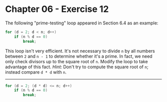 # Chapter 06 - Exercise 12

The following "prime-testing" loop appeared in Section 6.4 as an example:

```C
for (d = 2; d < n; d++)
    if (n % d == 0)
        break;
```

This loop isn't very efficient.  It's not necessary to divide `n` by all numbers
between `2` and `n - 1` to determine whether it's a prime.  In fact, we need
only check divisors up to the square root of `n`.  Modify the loop to take
advantage of this fact.  _Hint:_ Don't try to compute the square root of `n`;
instead compare `d * d` with `n`.


---

```C
for (d = 2; (d * d) <= n; d++)
    if (n % d == 0)
        break;
```
